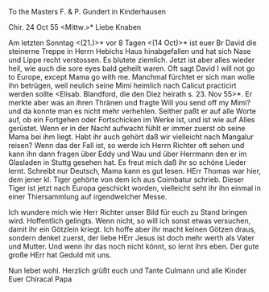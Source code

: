 To the Masters F. & P. Gundert in Kinderhausen

 Chir. 24 Oct 55
 <Mittw.>*
Liebe Knaben

Am letzten Sonntag <(21.)>* vor 8 Tagen <(14 Oct)>* ist euer Br David die steinerne Treppe in Herrn Hebichs Haus hinabgefallen und hat sich Nase und Lippe recht verstossen. Es blutete ziemlich. Jetzt ist aber alles wieder heil, wie auch die sore eyes bald geheilt waren. Oft sagt David I will not go to Europe, except Mama go with me. Manchmal fürchtet er sich man wolle ihn betrügen, weil neulich seine Mimi heimlich nach Calicut practicirt werden sollte <Elisab. Blandford, die den Diez heirath s. 23. Nov 55>*. Er merkte aber was an ihren Thränen und fragte Will you send off my Mimi? und da konnte man es nicht mehr verhehlen. Seither paßt er auf alle Worte auf, ob ein Fortgehen oder Fortschicken im Werke ist, und ist wie auf Alles gerüstet. Wenn er in der Nacht aufwacht fühlt er immer zuerst ob seine Mama bei ihm liegt. Habt ihr auch gehört daß wir vielleicht nach Mangalur reisen? Wenn das der Fall ist, so werde ich Herrn Richter oft sehen und kann ihn dann fragen über Eddy und Wau und über Herrmann den er im Glasladen in Stuttg gesehen hat. Es freut mich daß ihr so schöne Lieder lernt. Schreibt nur Deutsch, Mama kann es gut lesen. HErr Thomas war hier, dem jener kl. Tiger gehörte von dem ich aus Coimbatur schrieb. Dieser Tiger ist jetzt nach Europa geschickt worden, vielleicht seht ihr ihn einmal in einer Thiersammlung auf irgendwelcher Messe.

Ich wundere mich wie Herr Richter unser Bild für euch zu Stand bringen wird. Hoffentlich gelingts. Wenn nicht, so will ich sonst etwas versuchen, damit ihr ein Götzlein kriegt. Ich hoffe aber ihr macht keinen Götzen draus, sondern denket zuerst, der liebe HErr Jesus ist doch mehr werth als Vater und Mutter. Und wenn ihr das noch nicht könnt, so lernt ihrs eben. Der gute große HErr hat Geduld mit uns.

Nun lebet wohl. Herzlich grüßt euch und Tante Culmann und alle Kinder  Euer Chiracal Papa

